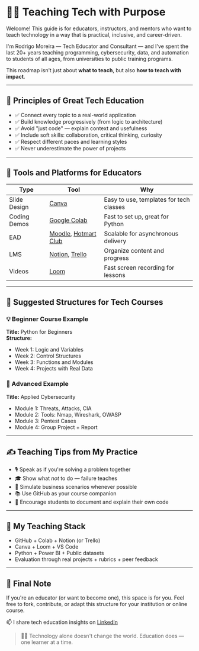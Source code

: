 # 👨‍🏫 Teaching Tech with Purpose

Welcome! This guide is for educators, instructors, and mentors who want to teach technology in a way that is practical, inclusive, and career-driven.

I'm Rodrigo Moreira — Tech Educator and Consultant — and I’ve spent the last 20+ years teaching programming, cybersecurity, data, and automation to students of all ages, from universities to public training programs.

This roadmap isn’t just about **what to teach**, but also **how to teach with impact**.

---

## 🧭 Principles of Great Tech Education

- ✅ Connect every topic to a real-world application  
- ✅ Build knowledge progressively (from logic to architecture)  
- ✅ Avoid "just code" — explain context and usefulness  
- ✅ Include soft skills: collaboration, critical thinking, curiosity  
- ✅ Respect different paces and learning styles  
- ✅ Never underestimate the power of projects

---

## 🧰 Tools and Platforms for Educators

| Type | Tool | Why |
|------|------|-----|
| Slide Design | [Canva](https://canva.com) | Easy to use, templates for tech classes  
| Coding Demos | [Google Colab](https://colab.research.google.com) | Fast to set up, great for Python  
| EAD | [Moodle](https://moodle.org), [Hotmart Club](https://www.hotmart.com/en/club) | Scalable for asynchronous delivery  
| LMS | [Notion](https://notion.so), [Trello](https://trello.com) | Organize content and progress  
| Videos | [Loom](https://loom.com) | Fast screen recording for lessons  

---

## 📘 Suggested Structures for Tech Courses

### 💡 Beginner Course Example
**Title:** Python for Beginners  
**Structure:**
- Week 1: Logic and Variables  
- Week 2: Control Structures  
- Week 3: Functions and Modules  
- Week 4: Projects with Real Data

### 🧠 Advanced Example
**Title:** Applied Cybersecurity  
- Module 1: Threats, Attacks, CIA  
- Module 2: Tools: Nmap, Wireshark, OWASP  
- Module 3: Pentest Cases  
- Module 4: Group Project + Report

---

## ✍️ Teaching Tips from My Practice

- 🎙️ Speak as if you're solving a problem together  
- 🎓 Show what *not* to do — failure teaches  
- 💼 Simulate business scenarios whenever possible  
- 📚 Use GitHub as your course companion  
- 🤝 Encourage students to document and explain their own code

---

## 📌 My Teaching Stack

- GitHub + Colab + Notion (or Trello)  
- Canva + Loom + VS Code  
- Python + Power BI + Public datasets  
- Evaluation through real projects + rubrics + peer feedback

---

## 💬 Final Note

If you're an educator (or want to become one), this space is for you. Feel free to fork, contribute, or adapt this structure for your institution or online course.

📫 I share tech education insights on [LinkedIn](https://www.linkedin.com/in/rodrigomoreiradossantos)

> 👨‍🏫 Technology alone doesn't change the world. Education does — one learner at a time.
